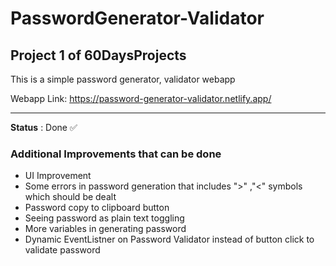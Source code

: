 # PasswordGenerator-Validator

## Project 1 of 60DaysProjects

This is a simple password generator, validator webapp

Webapp Link: https://password-generator-validator.netlify.app/


<hr>

**Status** : Done ✅

### Additional Improvements that can be done

- UI Improvement
- Some errors in password generation that includes ">" ,"<" symbols which should be dealt
- Password copy to clipboard button
- Seeing password as plain text toggling
- More variables in generating password
- Dynamic EventListner on Password Validator instead of button click to validate password
